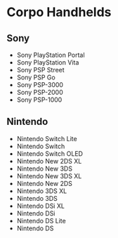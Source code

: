 # Corpo Handhelds

## Sony
- Sony PlayStation Portal
- Sony PlayStation Vita
- Sony PSP Street
- Sony PSP Go
- Sony PSP-3000
- Sony PSP-2000
- Sony PSP-1000
## Nintendo
- Nintendo Switch Lite
- Nintendo Switch
- Nintendo Switch OLED
- Nintendo New 2DS XL
- Nintendo New 3DS
- Nintendo New 3DS XL
- Nintendo New 2DS
- Nintendo 3DS XL
- Nintendo 3DS
- Nintendo DSi XL
- Nintendo DSi
- Nintendo DS Lite
- Nintendo DS
